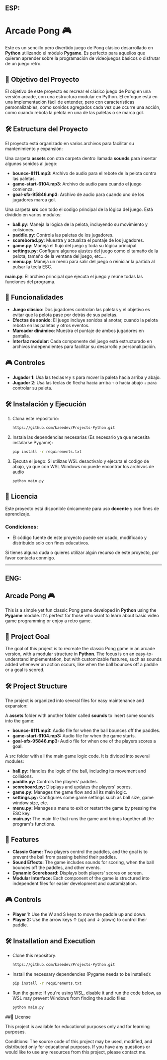 ## ESP:

# Arcade Pong 🎮

Este es un sencillo pero divertido juego de Pong clásico desarrollado en **Python** utilizando el módulo **Pygame**. Es perfecto para aquellos que quieran aprender sobre la programación de videojuegos básicos o disfrutar de un juego retro.

## 🎯 Objetivo del Proyecto

El objetivo de este proyecto es recrear el clásico juego de Pong en una versión arcade, con una estructura modular en Python. El enfoque está en una implementación fácil de entender, pero con características personalizables, como sonidos agregados cada vez que ocurre una acción, como cuando rebota la pelota en una de las paletas o se marca gol.

## 🛠️ Estructura del Proyecto

El proyecto está organizado en varios archivos para facilitar su mantenimiento y expansión:

Una carpeta **assets** con otra carpeta dentro llamada **sounds** para insertar algunos sonidos al juego:
- **bounce-8111.mp3**: Archivo de audio para el rebote de la pelota contra las paletas.
- **game-start-6104.mp3**: Archivo de audio para cuando el juego comienza.
- **goal-sfx-95846.mp3**: Archivo de audio para cuando uno de los jugadores marca gol.

Una carpeta **src** con todo el codigo principal de la lógica del juego. Está dividido en varios módulos:
- **ball.py**: Maneja la lógica de la pelota, incluyendo su movimiento y colisiones.
- **paddle.py**: Controla las paletas de los jugadores.
- **scoreborad.py**: Muestra y actualiza el puntaje de los jugadores.
- **game.py**: Maneja el flujo del juego y toda su lógica principal.
- **settings.py**: Configura algunos ajustes del juego como el tamaño de la pelota, tamaño de la ventana del juego, etc....
- **menu.py**: Maneja un menú para salir del juego o reiniciar la partida al pulsar la tecla ESC.

**main.py**: El archivo principal que ejecuta el juego y reúne todas las funciones del programa.

## 🚀 Funcionalidades

- **Juego clásico**: Dos jugadores controlan las paletas y el objetivo es evitar que la pelota pase por detrás de sus paletas.
- **Efectos de sonido**: El juego incluye sonidos al anotar, cuando la pelota rebota en las paletas y otros eventos.
- **Marcador dinámico**: Muestra el puntaje de ambos jugadores en pantalla.
- **Interfaz modular**: Cada componente del juego está estructurado en archivos independientes para facilitar su desarrollo y personalización.

## 🎮 Controles

- **Jugador 1**: Usa las teclas `W` y `S` para mover la paleta hacia arriba y abajo.
- **Jugador 2**: Usa las teclas de flecha hacia arriba `↑` o hacia abajo `↓` para controlar su paleta.

## 🛠️ Instalación y Ejecución

1. Clona este repositorio:
   ```bash
   https://github.com/kaeedev/Projects-Python.git
   
2. Instala las dependencias necesarias (Es necesario ya que necesita instalarse Pygame):
   ```bash
   pip install -r requirements.txt

3. Ejecuta el juego:
   Si utilizas WSL desactivalo y ejecuta el codigo de abajo, ya que con WSL Windows no puede encontrar los archivos de audio
   ```bash
   python main.py

## 📝 Licencia

Este proyecto está disponible únicamente para uso **docente** y con fines de aprendizaje.

### Condiciones:
- El código fuente de este proyecto puede ser usado, modificado y distribuido solo con fines educativos.

Si tienes alguna duda o quieres utilizar algún recurso de este proyecto, por favor contacta conmigo.

---
## ENG:

## Arcade Pong 🎮

This is a simple yet fun classic Pong game developed in **Python** using the **Pygame** module. It's perfect for those who want to learn about basic video game programming or enjoy a retro game.

## 🎯 Project Goal

The goal of this project is to recreate the classic Pong game in an arcade version, with a modular structure in **Python**. The focus is on an easy-to-understand implementation, but with customizable features, such as sounds added whenever an action occurs, like when the ball bounces off a paddle or a goal is scored.

## 🛠️ Project Structure

The project is organized into several files for easy maintenance and expansion:

A **assets** folder with another folder called **sounds** to insert some sounds into the game:
- **bounce-8111.mp3:** Audio file for when the ball bounces off the paddles.
- **game-start-6104.mp3:** Audio file for when the game starts.
- **goal-sfx-95846.mp3:** Audio file for when one of the players scores a goal.

A src folder with all the main game logic code. It is divided into several modules:
- **ball.py:** Handles the logic of the ball, including its movement and collisions.
- **paddle.py:** Controls the players' paddles.
- **scoreboard.py:** Displays and updates the players' scores.
- **game.py:** Manages the game flow and all its main logic.
- **settings.py:** Configures some game settings such as ball size, game window size, etc.
- **menu.py:** Manages a menu to exit or restart the game by pressing the ESC key.
- **main.py:** The main file that runs the game and brings together all the program's functions.

## 🚀 Features

- **Classic Game:** Two players control the paddles, and the goal is to prevent the ball from passing behind their paddles.
- **Sound Effects:** The game includes sounds for scoring, when the ball bounces off the paddles, and other events.
- **Dynamic Scoreboard:** Displays both players' scores on screen.
- **Modular Interface:** Each component of the game is structured into independent files for easier development and customization.

  
## 🎮 Controls

- **Player 1:** Use the W and S keys to move the paddle up and down.
- **Player 2:** Use the arrow keys ↑ (up) and ↓ (down) to control their paddle.
  
## 🛠️ Installation and Execution

- Clone this repository:
    ```bash
    https://github.com/kaeedev/Projects-Python.git


- Install the necessary dependencies (Pygame needs to be installed):
   ```bash
   pip install -r requirements.txt
   
- Run the game: If you're using WSL, disable it and run the code below, as WSL may prevent Windows from finding the audio files:
   ```bash
   python main.py
   
##📝 License

This project is available for educational purposes only and for learning purposes.

Conditions:
The source code of this project may be used, modified, and distributed only for educational purposes.
If you have any questions or would like to use any resources from this project, please contact me.
